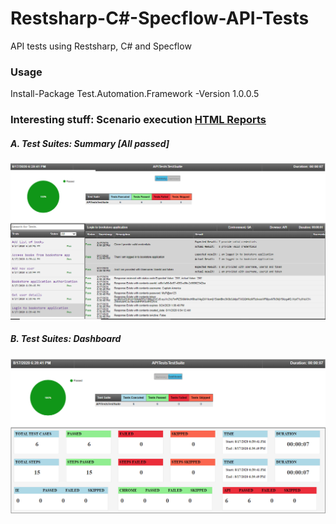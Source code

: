 # Restsharp-C#-Specflow-API-Tests
API tests using Restsharp, C# and Specflow

### Usage
Install-Package Test.Automation.Framework -Version 1.0.0.5

### Interesting stuff: Scenario execution [HTML Reports](https://github.com/SandeepDhamale19/Restsharp-API-Tests/tree/master/TestAutomation.APITests/Results)
##### A. Test Suites: Summary [All passed]
 <kbd>![](TestAutomation.APITests/Results/ExecutionReport_API_Pass_Summary.PNG)</kbd>
 <!--<img src="TestAutomation.UITests/Results/ExecutionReport_Pass_Summary.PNG"  width="1000" height="600">-->
 
##### B. Test Suites: Dashboard
  <kbd>![](TestAutomation.APITests/Results/ExecutionReport_API_Pass_Dashboard.PNG)<kbd>

 
